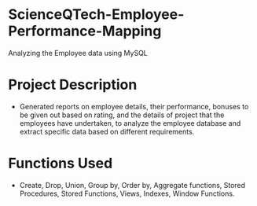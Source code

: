 # ScienceQTech-Employee-Performance-Mapping
Analyzing the Employee data using MySQL

# Project Description
- Generated reports on employee details, their performance, bonuses to be given out based on rating, and the details of project that the employees have undertaken, to analyze the employee database and extract specific data based on different requirements.

# Functions Used
- Create, Drop, Union, Group by, Order by, Aggregate functions, Stored Procedures, Stored Functions, Views, Indexes, Window Functions.
